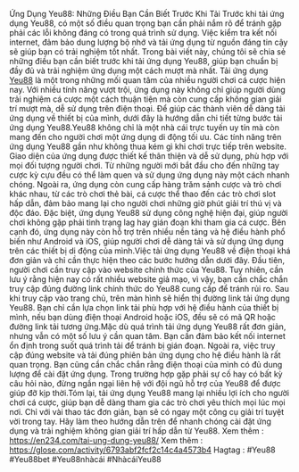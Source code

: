  Ứng Dụng Yeu88: Những Điều Bạn Cần Biết Trước Khi Tải
 Trước khi tải ứng dụng Yeu88, có một số điều quan trọng bạn cần phải nắm rõ để tránh gặp phải các lỗi không đáng có trong quá trình sử dụng. Việc kiểm tra kết nối internet, đảm bảo dung lượng bộ nhớ và tải ứng dụng từ nguồn đáng tin cậy sẽ giúp bạn có trải nghiệm tốt nhất. Trong bài viết này, chúng tôi sẽ chia sẻ những điều bạn cần biết trước khi tải ứng dụng Yeu88, giúp bạn chuẩn bị đầy đủ và trải nghiệm ứng dụng một cách mượt mà nhất.
Tải ứng dụng [Yeu88](https://en234.com/) là một trong những mối quan tâm của nhiều người chơi cá cược hiện nay. Với nhiều tính năng vượt trội, ứng dụng này không chỉ giúp người dùng trải nghiệm cá cược một cách thuận tiện mà còn cung cấp không gian giải trí mượt mà, dễ sử dụng trên điện thoại. Để giúp các thành viên dễ dàng tải ứng dụng về thiết bị của mình, dưới đây là hướng dẫn chi tiết từng bước tải ứng dụng Yeu88.Yeu88 không chỉ là một nhà cái trực tuyến uy tín mà còn mang đến cho người chơi một ứng dụng di động tối ưu. Các tính năng trên ứng dụng Yeu88 gần như không thua kém gì khi chơi trực tiếp trên website. Giao diện của ứng dụng được thiết kế thân thiện và dễ sử dụng, phù hợp với mọi đối tượng người chơi. Từ những người mới bắt đầu cho đến những tay cược kỳ cựu đều có thể làm quen và sử dụng ứng dụng này một cách nhanh chóng. Ngoài ra, ứng dụng còn cung cấp hàng trăm sảnh cược và trò chơi khác nhau, từ các trò chơi thẻ bài, cá cược thể thao đến các trò chơi slot hấp dẫn, đảm bảo mang lại cho người chơi những giờ phút giải trí thú vị và độc đáo. Đặc biệt, ứng dụng Yeu88 sử dụng công nghệ hiện đại, giúp người chơi không gặp phải tình trạng lag hay gián đoạn khi tham gia cá cược. Bên cạnh đó, ứng dụng này còn hỗ trợ trên nhiều nền tảng và hệ điều hành phổ biến như Android và iOS, giúp người chơi dễ dàng tải và sử dụng ứng dụng trên các thiết bị di động của mình.Việc tải ứng dụng Yeu88 về điện thoại khá đơn giản và chỉ cần thực hiện theo các bước hướng dẫn dưới đây. Đầu tiên, người chơi cần truy cập vào website chính thức của Yeu88. Tuy nhiên, cần lưu ý rằng hiện nay có rất nhiều website giả mạo, vì vậy, bạn cần chắc chắn truy cập đúng đường link chính thức do Yeu88 cung cấp để tránh rủi ro. Sau khi truy cập vào trang chủ, trên màn hình sẽ hiển thị đường link tải ứng dụng Yeu88. Bạn chỉ cần lựa chọn link tải phù hợp với hệ điều hành của thiết bị mình, nếu bạn dùng điện thoại Android hoặc iOS, đều sẽ có mã QR hoặc đường link tải tương ứng.Mặc dù quá trình tải ứng dụng Yeu88 rất đơn giản, nhưng vẫn có một số lưu ý cần quan tâm. Bạn cần đảm bảo kết nối internet ổn định trong suốt quá trình tải để tránh bị gián đoạn. Ngoài ra, việc truy cập đúng website và tải đúng phiên bản ứng dụng cho hệ điều hành là rất quan trọng. Bạn cũng cần chắc chắn rằng điện thoại của mình có đủ dung lượng để cài đặt ứng dụng. Trong trường hợp gặp phải sự cố hay có bất kỳ câu hỏi nào, đừng ngần ngại liên hệ với đội ngũ hỗ trợ của Yeu88 để được giúp đỡ kịp thời.Tóm lại, tải ứng dụng Yeu88 mang lại nhiều lợi ích cho người chơi cá cược, giúp bạn dễ dàng tham gia các trò chơi yêu thích mọi lúc mọi nơi. Chỉ với vài thao tác đơn giản, bạn sẽ có ngay một công cụ giải trí tuyệt vời trong tay. Hãy làm theo hướng dẫn trên để nhanh chóng cài đặt ứng dụng và trải nghiệm không gian giải trí hấp dẫn từ Yeu88.
Xem thêm : https://en234.com/tai-ung-dung-yeu88/
Xem thêm : https://glose.com/activity/6793abf2fcf2c14c4a4573b4
Hagtag : #Yeu88 #Yeu88bet #Yeu88nhàcái #NhàcáiYeu88

